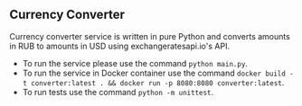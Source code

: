 ## Currency Converter
Currency converter service is written in pure Python and converts amounts in RUB to amounts in USD using exchangeratesapi.io's API.
- To run the service please use the command `python main.py`.
- To run the service in Docker container use the command `docker build -t converter:latest . && docker run -p 8080:8080 converter:latest`.
- To run tests use the command `python -m unittest`.